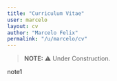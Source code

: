 ```yaml
---
title: "Curriculum Vitae"
user: marcelo
layout: cv
author: "Marcelo Felix"
permalink: "/u/marcelo/cv"
---
```


> **NOTE:** :warning: Under Construction.

note1
